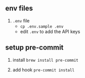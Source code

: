 ## env files

1. `.env` file
   - `cp .env.sample .env`
   - edit `.env` to add the API keys

## setup pre-commit

1. install
   `brew install pre-commit`

1. add hook
   `pre-commit install`
